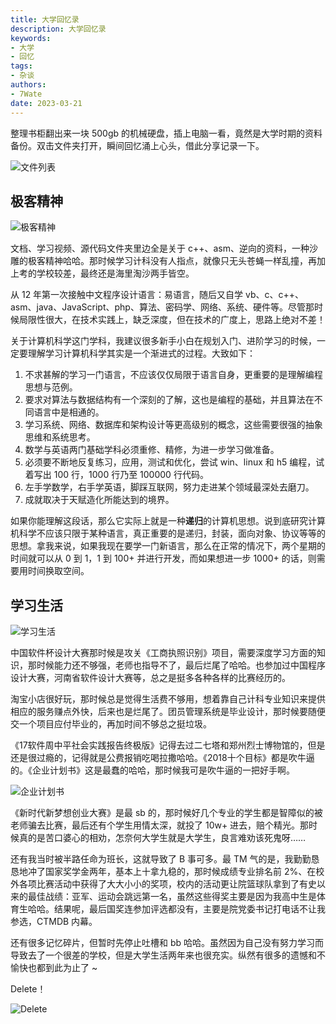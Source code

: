 ```yaml
---
title: 大学回忆录
description: 大学回忆录
keywords:
- 大学
- 回忆
tags: 
- 杂谈
authors:
- 7Wate
date: 2023-03-21
---
```


整理书柜翻出来一块 500gb 的机械硬盘，插上电脑一看，竟然是大学时期的资料备份。双击文件夹打开，瞬间回忆涌上心头，借此分享记录一下。

![文件列表](https://static.7wate.com/img/2023/03/21/9bd71979fca43.png)

## 极客精神

![极客精神](https://static.7wate.com/img/2023/03/21/2e3327699bce6.png)

文档、学习视频、源代码文件夹里边全是关于 c++、asm、逆向的资料，一种沙雕的极客精神哈哈。那时候学习计科没有人指点，就像只无头苍蝇一样乱撞，再加上考的学校较差，最终还是海里淘沙两手皆空。

从 12 年第一次接触中文程序设计语言：易语言，随后又自学 vb、c、c++、asm、java、JavaScript、php、算法、密码学、网络、系统、硬件等。尽管那时候局限性很大，在技术实践上，缺乏深度，但在技术的广度上，思路上绝对不差！

关于计算机科学这门学科，我建议很多新手小白在规划入门、进阶学习的时候，一定要理解学习计算机科学其实是一个渐进式的过程。大致如下：

1. 不求甚解的学习一门语言，不应该仅仅局限于语言自身，更重要的是理解编程思想与范例。
2. 要求对算法与数据结构有一个深刻的了解，这也是编程的基础，并且算法在不同语言中是相通的。
3. 学习系统、网络、数据库和架构设计等更高级别的概念，这些需要很强的抽象思维和系统思考。
4. 数学与英语两门基础学科必须重修、精修，为进一步学习做准备。
5. 必须要不断地反复练习，应用，测试和优化，尝试 win、linux 和 h5 编程，试着写出 100 行，1000 行乃至 100000 行代码。
6. 左手学数学，右手学英语，脚踩互联网，努力走进某个领域最深处去磨刀。
7. 成就取决于天赋造化所能达到的境界。

如果你能理解这段话，那么它实际上就是一种**递归**的计算机思想。说到底研究计算机科学不应该只限于某种语言，真正重要的是递归，封装，面向对象、协议等等的思想。拿我来说，如果我现在要学一门新语言，那么在正常的情况下，两个星期的时间就可以从 0 到 1，1 到 100+ 并进行开发，而如果想进一步 1000+ 的话，则需要用时间换取空间。

## 学习生活

![学习生活](https://static.7wate.com/img/2023/03/21/27f46f556a234.png)

中国软件杯设计大赛那时候是攻关《工商执照识别》项目，需要深度学习方面的知识，那时候能力还不够强，老师也指导不了，最后烂尾了哈哈。也参加过中国程序设计大赛，河南省软件设计大赛等，总之是挺多各种各样的比赛经历的。

淘宝小店很好玩，那时候总是觉得生活费不够用，想着靠自己计科专业知识来提供相应的服务赚点外快，后来也是烂尾了。团员管理系统是毕业设计，那时候要随便交一个项目应付毕业的，再加时间不够总之挺垃圾。

《17软件周中平社会实践报告终极版》记得去过二七塔和郑州烈士博物馆的，但是还是很过瘾的，记得就是公费报销吃喝拉撒哈哈。《2018十个目标》都是吹牛逼的。《企业计划书》这是最蠢的哈哈，那时候我可是吹牛逼的一把好手啊。

![企业计划书](https://static.7wate.com/img/2023/03/21/50919fc152716.png)

《新时代新梦想创业大赛》是最 sb 的，那时候好几个专业的学生都是智障似的被老师骗去比赛，最后还有个学生用情太深，就投了 10w+ 进去，赔个精光。那时候真的是苦口婆心的相劝，怎奈何大学生就是大学生，良言难劝该死鬼呀……

还有我当时被半路任命为班长，这就导致了 B 事可多。最 TM 气的是，我勤勤恳恳地冲了国家奖学金两年，基本上十拿九稳的，那时候成绩专业排名前 2%、在校外各项比赛活动中获得了大大小小的奖项，校内的活动更让院篮球队拿到了有史以来的最佳战绩：亚军、运动会跳远第一名，虽然这些得奖主要是因为我高中生是体育生哈哈。结果呢，最后国奖连参加评选都没有，主要是院党委书记打电话不让我参选，CTMDB 内幕。

还有很多记忆碎片，但暂时先停止吐槽和 bb 哈哈。虽然因为自己没有努力学习而导致去了一个很差的学校，但是大学生活两年来也很充实。纵然有很多的遗憾和不愉快也都到此为止了 ~

Delete！

![Delete](https://static.7wate.com/img/2023/03/21/20c6a19bb977a.png)
